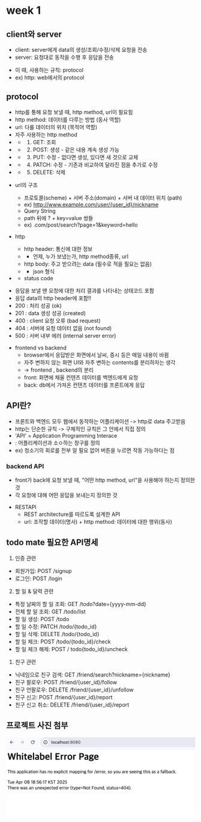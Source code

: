# week 1

## client와 server
- client: server에게 data의 생성/조회/수정/삭제 요청을 전송
- server: 요청대로 동작을 수행 후 응답을 전송
* 이 때, 사용하는 규칙: protocol
* ex) http: web에서의 protocol
  
## protocol
- http를 통해 요청 보낼 때, http method, url이 필요힘
- http method: 데이터를 다루는 방법 (동사 역할)
- url: 다룰 데이터의 위치 (목적어 역할)
- 자주 사용하는 http method
- -  1. GET: 조회
- -  2. POST: 생성 - 같은 내용 계속 생성 가능
- -  3. PUT: 수정 - 없다면 생성, 있다면 새 것으로 교체
- -  4. PATCH: 수정 - 기존과 비교하여 달라진 점을 추가로 수정
- -  5. DELETE: 삭제

* url의 구조
  - 프로토콜(scheme) + 서버 주소(domain) + 서버 내 데이터 위치 (path)
  - ex) http://www.example.com/user/{user_id}/nickname
  * Query String
   - path 뒤에 ? + key=value 쌍들
   - ex) .com/post/search?page=1&keyword=hello
  
* http
  - http header: 통신에 대한 정보
  - - 언제, 누가 보냈는가, http method종류, url
  - http body: 주고 받으려는 data (필수로 적을 필요는 없음)
  - - json 형식
 
 * * status code 
  - 응답을 보낼 땐 요청에 대한 처리 결과를 나타내는 상태코드 포함
  - 응답 data의 http header에 포함!!
  - 200 : 처리 성공 (ok)
  - 201 : data 생성 성공 (created)
  - 400 : client 요청 오류 (bad request)
  - 404 : 서버에 요청 데이터 없음 (not found)
  - 500 : 서버 내부 에러 (internal server error)
  
* frontend vs backend
  - browser에서 응답받은 화면에서 날씨, 증시 등은 매일 내용이 바뀜
  - 자주 변하지 않는 화면 UI와 자주 변하는 contents를 분리하자는 생각
  - -> frontend , backend의 분리
  - front: 화면에 채울 컨텐츠 데이터를 백엔드에게 요청
  - back: db에서 가져온 컨텐츠 데이터를 프론트에게 응답

## API란?
- 프론트와 백엔드 모두 웹에서 동작하는 어플리케이션 -> http로 data 주고받음
- http는 단순한 규칙 -> 구체적인 규칙은 그 안에서 직접 정의
- 'API' = Application Programming Interace
- : 어플리케이션과 소ㅇ하는 창구를 정의
- ex) 청소기의 회로를 전부 알 필요 없어 버튼을 누르면 작동 가능하다는 점
### backend API
  - front가 back에 요청 보낼 때, "어떤 http method, url"을 사용해야 하는지 정의한 것
  - 각 요청에 대해 어떤 응답을 보내는지 정의한 것
* RESTAPI
  - REST architecture를 따르도록 설계한 API
  - url: 조작할 데이터(명사) + http method: 데이터에 대한 행위(동사)


## todo mate 필요한 API명세

1. 인증 관련

- 회원가입: POST /signup
- 로그인: POST /login

2. 할 일 & 달력 관련
   
- 특정 날짜의 할 일 조회: GET /todo?date={yyyy-mm-dd}
- 전체 할 일 조회: GET /todo/list
- 할 일 생성: POST /todo
- 할 일 수정: PATCH /todo/{todo_id}
- 할 일 삭제: DELETE /todo/{todo_id}
- 할 일 체크: POST /todo/{todo_id}/check
- 할 일 체크 해제: POST / todo{todo_id}/uncheck
  
1. 친구 관련

- 닉네임으로 친구 검색: GET /friend/search?nickname={nickname}
- 친구 팔로우: POST /friend/{user_id}/follow
- 친구 언팔로우: DELETE /friend/{user_id}/unfollow
- 친구 신고: POST /friend/{user_id}/report
- 친구 신고 취소: DELETE /friend/{user_id}/report


## 프로젝트 사진 첨부

![실행 화면](./img.png)